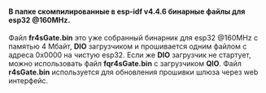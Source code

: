 #### В папке скомпилированные  в esp-idf v4.4.6 бинарные файлы для esp32 @160MHz.</br> 
Файл **fr4sGate.bin** это уже собранный бинарник для esp32 @160MHz с памятью 4 Мбайт, **DIO** загрузчиком и прошивается одним файлом с адреса 0x0000 на чистую esp32. Если же **DIO** загрузчик не стартует, можно использовать файл **fqr4sGate.bin** с загрузчиком **QIO**.   Файл **r4sGate.bin** используется для обновления прошивки шлюза через web интерфейс.
